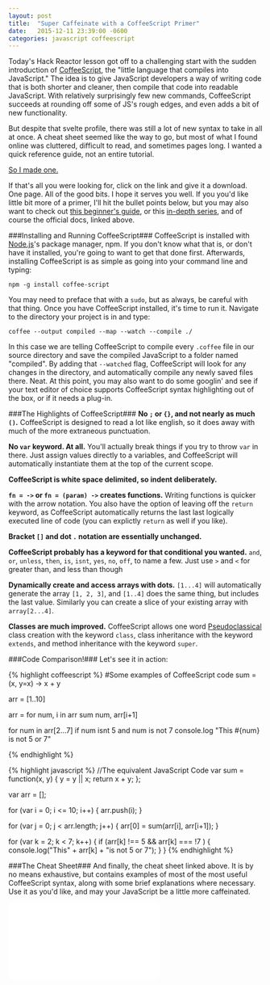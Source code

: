 ```yaml
---
layout: post
title:  "Super Caffeinate with a CoffeeScript Primer"
date:   2015-12-11 23:39:00 -0600
categories: javascript coffeescript
---
```

Today's Hack Reactor lesson got off to a challenging start with the sudden introduction of [CoffeeScript](http://coffeescript.org/), the "little language that compiles into JavaScript." The idea is to give JavaScript developers a way of writing code that is both shorter and cleaner, then compile that code into readable JavaScript. With relatively surprisingly few new commands, CoffeeScript succeeds at rounding off some of JS's rough edges, and even adds a bit of new functionality.

But despite that svelte profile, there was still a lot of new syntax to take in all at once. A cheat sheet seemed like the way to go, but most of what I found online was cluttered, difficult to read, and sometimes pages long. I wanted a quick reference guide, not an entire tutorial.

[So I made one.](/images/coffeescript-cheat-sheet.pdf)

If that's all you were looking for, click on the link and give it a download. One page. All of the good bits. I hope it serves you well. If you you'd like little bit more of a primer, I'll hit the bullet points below, but you may also want to check out [this beginner's guide](http://blog.teamtreehouse.com/the-absolute-beginners-guide-to-coffeescript), or this [in-depth series](http://www.ibm.com/developerworks/web/library/wa-coffee1/index.html), and of course the official docs, linked above.


###Installing and  Running CoffeeScript###
CoffeeScript is installed with [Node.js](https://nodejs.org/)'s package manager, npm. If you don't know what that is, or don't have it installed, you're going to want to get that done first. Afterwards, installing CoffeeScript is as simple as going into your command line and typing:

```
npm -g install coffee-script
```

You may need to preface that with a `sudo`, but as always, be careful with that thing. Once you have CoffeeScript installed, it's time to run it. Navigate to the directory your project is in and type:

```
coffee --output compiled --map --watch --compile ./
```

In this case we are telling CoffeeScript to compile every `.coffee` file in our source directory and save the compiled JavaScript to a folder named "compiled". By adding that `--watched` flag, CoffeeScript will look for any changes in the directory, and automatically compile any newly saved files there. Neat. At this point, you may also want to do some googlin' and see if your text editor of choice supports CoffeeScript syntax highlighting out of the box, or if it needs a plug-in.


###The Highlights of CoffeeScript###
 **No `;` or `{}`, and not nearly as much `()`.** CoffeeScript is designed to read a lot like english, so it does away with much of the more extraneous punctuation.

 **No `var` keyword. At all.** You'll actually break things if you try to throw `var` in there. Just assign values directly to a variables, and CoffeeScript will automatically instantiate them at the top of the current scope.

**CoffeeScript is white space delimited, so indent deliberately.**

**`fn = ->` or `fn = (param) ->` creates functions.** Writing functions is quicker with the arrow notation. You also have the option of leaving off the `return` keyword, as CoffeeScript automatically returns the last last logically executed line of code (you can explictly `return` as well if you like).

**Bracket `[]` and dot `.` notation are essentially unchanged.**

**CoffeeScript probably has a keyword for that conditional you wanted.** `and`, `or`, `unless`, `then`, `is`, `isnt`, `yes`, `no`, `off`, to name a few. Just use `>` and `<` for greater than, and less than though

**Dynamically create and access arrays with dots.** `[1...4]` will automatically generate the array `[1, 2, 3]`, and `[1..4]` does the same thing, but includes the last value. Similarly you can create a slice of your existing array with `array[2...4]`.

**Classes are much improved.** CoffeeScript allows one word [Pseudoclassical](/posts/2015-11-30-tldr-of-classes.html) class creation with the keyword `class`, class inheritance with the keyword `extends`, and method inheritance with the keyword `super`.


###Code Comparison!###
Let's see it in action:

{% highlight coffeescript %}
#Some examples of CoffeeScript code
sum = (x, y=x) -> x + y

arr = [1..10]

arr = for num, i in arr
	sum num, arr[i+1]
	
for num in arr[2...7]
	if num isnt 5 and num is not 7
		console.log "This #{num} is not 5 or 7"
		
		
		
		
		
		
		
		
		
		
{% endhighlight %}

{% highlight javascript %}
//The equivalent JavaScript Code
var sum = function(x, y) {
	y = y || x;
	return x + y;
};

var arr = [];

for (var i = 0; i <= 10; i++) {
	arr.push(i);
}

for (var j = 0; j < arr.length; j++) {
	arr[0] = sum(arr[i], arr[i+1]);
}

for (var k = 2; k < 7; k++) {
	if (arr[k] !== 5 && arr[k] === !7 ) {
		console.log("This" + arr[k] + "is not 5 or 7");
	}
}
{% endhighlight %}


###The Cheat Sheet###
And finally, the cheat sheet linked above. It is by no means exhaustive, but contains examples of most of the most useful CoffeeScript syntax, along with some brief explanations where necessary. Use it as you'd like, and may your JavaScript be a little more caffeinated. 

<a href="/images/coffeescript-cheat-sheet.pdf"><embed src="/images/coffeescript-cheat-sheet.pdf" alt="pdf" pluginspage="http://www.adobe.com/products/acrobat/readstep2.html"></a>
